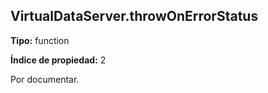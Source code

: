 ## VirtualDataServer.throwOnErrorStatus

**Tipo:** function

**Índice de propiedad:** 2

Por documentar.



